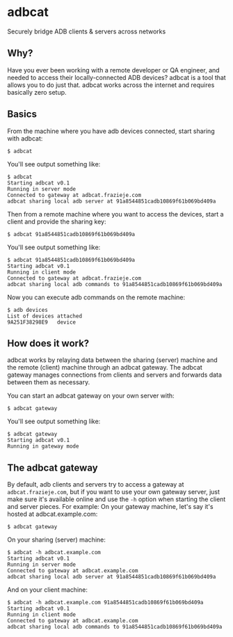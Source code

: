 # adbcat
Securely bridge ADB clients &amp; servers across networks

## Why?

Have you ever been working with a remote developer or QA engineer, and needed to access their locally-connected 
ADB devices? adbcat is a tool that allows you to do just that. adbcat works across the internet and requires basically
zero setup.

## Basics

From the machine where you have adb devices connected, start sharing with adbcat:
```shell
$ adbcat
```
You'll see output something like:
```shell
$ adbcat
Starting adbcat v0.1
Running in server mode
Connected to gateway at adbcat.frazieje.com
adbcat sharing local adb server at 91a8544851cadb10869f61b069bd409a
```
Then from a remote machine where you want to access the devices, start a client and provide the sharing key:
```shell
$ adbcat 91a8544851cadb10869f61b069bd409a
```
You'll see output something like:
```shell
$ adbcat 91a8544851cadb10869f61b069bd409a
Starting adbcat v0.1
Running in client mode
Connected to gateway at adbcat.frazieje.com
adbcat sharing local adb commands to 91a8544851cadb10869f61b069bd409a
```
Now you can execute adb commands on the remote machine:
```shell
$ adb devices
List of devices attached
9A251F38298E9	device
```

## How does it work?

adbcat works by relaying data between the sharing (server) machine and the remote (client) machine through an adbcat
gateway. The adbcat gateway manages connections from clients and servers and forwards data between them as necessary.

You can start an adbcat gateway on your own server with:
```shell
$ adbcat gateway
```
You'll see output something like:
```shell
$ adbcat gateway
Starting adbcat v0.1
Running in gateway mode
```

## The adbcat gateway
By default, adb clients and servers try to access a gateway at `adbcat.frazieje.com`, but if you want 
to use your own gateway server, just make sure it's available online and use the `-h` option when starting the client
and server pieces. For example:
On your gateway machine, let's say it's hosted at adbcat.example.com:
```shell
$ adbcat gateway
```
On your sharing (server) machine:
```shell
$ adbcat -h adbcat.example.com
Starting adbcat v0.1
Running in server mode
Connected to gateway at adbcat.example.com
adbcat sharing local adb server at 91a8544851cadb10869f61b069bd409a
```
And on your client machine:
```shell
$ adbcat -h adbcat.example.com 91a8544851cadb10869f61b069bd409a
Starting adbcat v0.1
Running in client mode
Connected to gateway at adbcat.example.com
adbcat sharing local adb commands to 91a8544851cadb10869f61b069bd409a
```